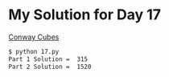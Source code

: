 # My Solution for Day 17

[Conway Cubes](https://adventofcode.com/2020/day/17)
```bash
$ python 17.py
Part 1 Solution =  315
Part 2 Solution =  1520
```
